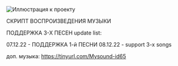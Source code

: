 ![Иллюстрация к проекту](https://github.com/Artemovich123/ICONS/blob/main/player.png?raw=true)











СКРИПТ ВОСПРОИЗВЕДЕНИЯ МУЗЫКИ

ПОДДЕРЖКА 3-Х ПЕСЕН
update list:

07.12.22 - ПОДДЕРЖКА 1-й ПЕСНИ
08.12.22 - support 3-x songs



доп. музыка:
https://tinyurl.com/Mysound-id65
